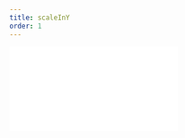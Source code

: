 ```yaml
---
title: scaleInY
order: 1
---
```


<embed src="@/docs/options/plots/animation/scaleInY.zh.md"></embed>
